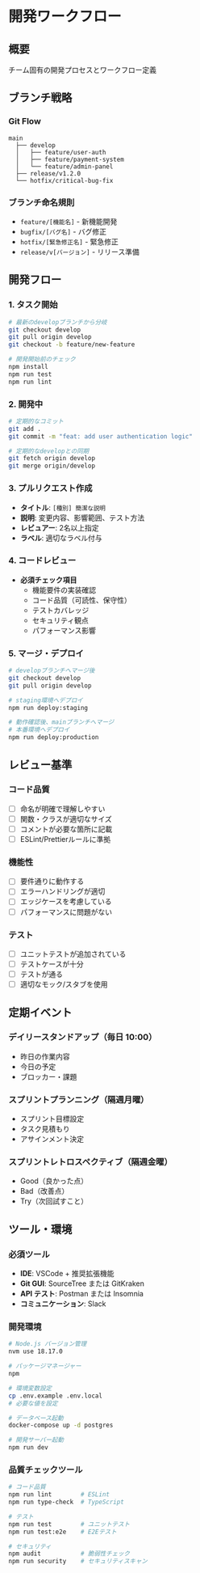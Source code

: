 # 開発ワークフロー

## 概要
チーム固有の開発プロセスとワークフロー定義

## ブランチ戦略

### Git Flow
```
main
  ├── develop
  │   ├── feature/user-auth
  │   ├── feature/payment-system
  │   └── feature/admin-panel
  ├── release/v1.2.0
  └── hotfix/critical-bug-fix
```

### ブランチ命名規則
- `feature/[機能名]` - 新機能開発
- `bugfix/[バグ名]` - バグ修正
- `hotfix/[緊急修正名]` - 緊急修正
- `release/v[バージョン]` - リリース準備

## 開発フロー

### 1. タスク開始
```bash
# 最新のdevelopブランチから分岐
git checkout develop
git pull origin develop
git checkout -b feature/new-feature

# 開発開始前のチェック
npm install
npm run test
npm run lint
```

### 2. 開発中
```bash
# 定期的なコミット
git add .
git commit -m "feat: add user authentication logic"

# 定期的なdevelopとの同期
git fetch origin develop
git merge origin/develop
```

### 3. プルリクエスト作成
- **タイトル**: `[種別] 簡潔な説明`
- **説明**: 変更内容、影響範囲、テスト方法
- **レビュアー**: 2名以上指定
- **ラベル**: 適切なラベル付与

### 4. コードレビュー
- **必須チェック項目**
  - 機能要件の実装確認
  - コード品質（可読性、保守性）
  - テストカバレッジ
  - セキュリティ観点
  - パフォーマンス影響

### 5. マージ・デプロイ
```bash
# developブランチへマージ後
git checkout develop
git pull origin develop

# staging環境へデプロイ
npm run deploy:staging

# 動作確認後、mainブランチへマージ
# 本番環境へデプロイ
npm run deploy:production
```

## レビュー基準

### コード品質
- [ ] 命名が明確で理解しやすい
- [ ] 関数・クラスが適切なサイズ
- [ ] コメントが必要な箇所に記載
- [ ] ESLint/Prettierルールに準拠

### 機能性
- [ ] 要件通りに動作する
- [ ] エラーハンドリングが適切
- [ ] エッジケースを考慮している
- [ ] パフォーマンスに問題がない

### テスト
- [ ] ユニットテストが追加されている
- [ ] テストケースが十分
- [ ] テストが通る
- [ ] 適切なモック/スタブを使用

## 定期イベント

### デイリースタンドアップ（毎日 10:00）
- 昨日の作業内容
- 今日の予定
- ブロッカー・課題

### スプリントプランニング（隔週月曜）
- スプリント目標設定
- タスク見積もり
- アサインメント決定

### スプリントレトロスペクティブ（隔週金曜）
- Good（良かった点）
- Bad（改善点）
- Try（次回試すこと）

## ツール・環境

### 必須ツール
- **IDE**: VSCode + 推奨拡張機能
- **Git GUI**: SourceTree または GitKraken
- **API テスト**: Postman または Insomnia
- **コミュニケーション**: Slack

### 開発環境
```bash
# Node.js バージョン管理
nvm use 18.17.0

# パッケージマネージャー
npm 

# 環境変数設定
cp .env.example .env.local
# 必要な値を設定

# データベース起動
docker-compose up -d postgres

# 開発サーバー起動
npm run dev
```

### 品質チェックツール
```bash
# コード品質
npm run lint        # ESLint
npm run type-check  # TypeScript

# テスト
npm run test        # ユニットテスト
npm run test:e2e    # E2Eテスト

# セキュリティ
npm audit           # 脆弱性チェック
npm run security    # セキュリティスキャン
```